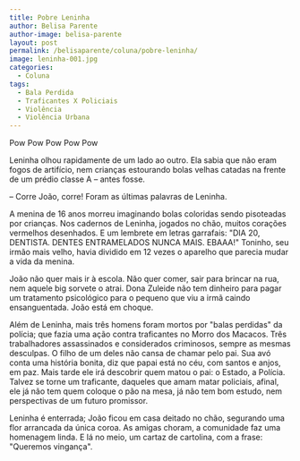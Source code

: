 ```yaml
---
title: Pobre Leninha
author: Belisa Parente
author-image: belisa-parente
layout: post
permalink: /belisaparente/coluna/pobre-leninha/
image: leninha-001.jpg
categories:
  - Coluna
tags:
  - Bala Perdida
  - Traficantes X Policiais
  - Violência
  - Violência Urbana
---
```

Pow Pow Pow Pow Pow

Leninha olhou rapidamente de um lado ao outro. Ela sabia que não eram fogos de artifício, nem crianças estourando bolas velhas catadas na frente de um prédio classe A &#8211; antes fosse.

&#8211; Corre João, corre! Foram as últimas palavras de Leninha.

A menina de 16 anos morreu imaginando bolas coloridas sendo pisoteadas por crianças. Nos cadernos de Leninha, jogados no chão, muitos corações vermelhos desenhados. E um lembrete em letras garrafais: "DIA 20, DENTISTA. DENTES ENTRAMELADOS NUNCA MAIS. EBAAA!" Toninho, seu irmão mais velho, havia dividido em 12 vezes o aparelho que parecia mudar a vida da menina.

João não quer mais ir à escola. Não quer comer, sair para brincar na rua, nem aquele big sorvete o atrai. Dona Zuleide não tem dinheiro para pagar um tratamento psicológico para o pequeno que viu a irmã caindo ensanguentada. João está em choque.

Além de Leninha, mais três homens foram mortos por "balas perdidas" da polícia; que fazia uma ação contra traficantes no Morro dos Macacos. Três trabalhadores assassinados e considerados criminosos, sempre as mesmas desculpas. O filho de um deles não cansa de chamar pelo pai. Sua avó conta uma história bonita, diz que papai está no céu, com santos e anjos, em paz. Mais tarde ele irá descobrir quem matou o pai: o Estado, a Polícia. Talvez se torne um traficante, daqueles que amam matar policiais, afinal, ele já não tem quem coloque o pão na mesa, já não tem bom estudo, nem perspectivas de um futuro promissor.

Leninha é enterrada; João ficou em casa deitado no chão, segurando uma flor arrancada da única coroa. As amigas choram, a comunidade faz uma homenagem linda. E lá no meio, um cartaz de cartolina, com a frase: "Queremos vingança".